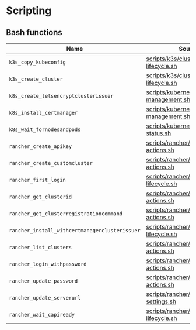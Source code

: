 # Scripting

## Bash functions

Name                                           | Source
-----------------------------------------------|---------------------------------------------------------------------------------------------
`k3s_copy_kubeconfig`                          | [scripts/k3s/cluster-lifecycle.sh](scripts/k3s/cluster-lifecycle.sh)
`k3s_create_cluster`                           | [scripts/k3s/cluster-lifecycle.sh](scripts/k3s/cluster-lifecycle.sh)
`k8s_create_letsencryptclusterissuer`          | [scripts/kubernetes/certificate-management.sh](scripts/kubernetes/certificate-management.sh)
`k8s_install_certmanager`                      | [scripts/kubernetes/certificate-management.sh](scripts/kubernetes/certificate-management.sh)
`k8s_wait_fornodesandpods`                     | [scripts/kubernetes/cluster-status.sh](scripts/kubernetes/cluster-status.sh)
`rancher_create_apikey`                        | [scripts/rancher/user-actions.sh](scripts/rancher/user-actions.sh)
`rancher_create_customcluster`                 | [scripts/rancher/cluster-actions.sh](scripts/rancher/cluster-actions.sh)
`rancher_first_login`                          | [scripts/rancher/manager-lifecycle.sh](scripts/rancher/manager-lifecycle.sh)
`rancher_get_clusterid`                        | [scripts/rancher/cluster-actions.sh](scripts/rancher/cluster-actions.sh)
`rancher_get_clusterregistrationcommand`       | [scripts/rancher/cluster-actions.sh](scripts/rancher/cluster-actions.sh)
`rancher_install_withcertmanagerclusterissuer` | [scripts/rancher/manager-lifecycle.sh](scripts/rancher/manager-lifecycle.sh)
`rancher_list_clusters`                        | [scripts/rancher/cluster-actions.sh](scripts/rancher/cluster-actions.sh)
`rancher_login_withpassword`                   | [scripts/rancher/user-actions.sh](scripts/rancher/user-actions.sh)
`rancher_update_password`                      | [scripts/rancher/user-actions.sh](scripts/rancher/user-actions.sh)
`rancher_update_serverurl`                     | [scripts/rancher/manager-settings.sh](scripts/rancher/manager-settings.sh)
`rancher_wait_capiready`                       | [scripts/rancher/manager-lifecycle.sh](scripts/rancher/manager-lifecycle.sh)
